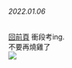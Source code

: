 ###### 2022.01.06  
[回前頁](https://whaleon120.github.io/blogs/feeling/main)
衝段考ing.  
不要再燒雞了  
<img src="https://whaleon120.github.io/blogs/image/16423206453757519488866472227160.jpg" style="transform:rotate(0deg);">

